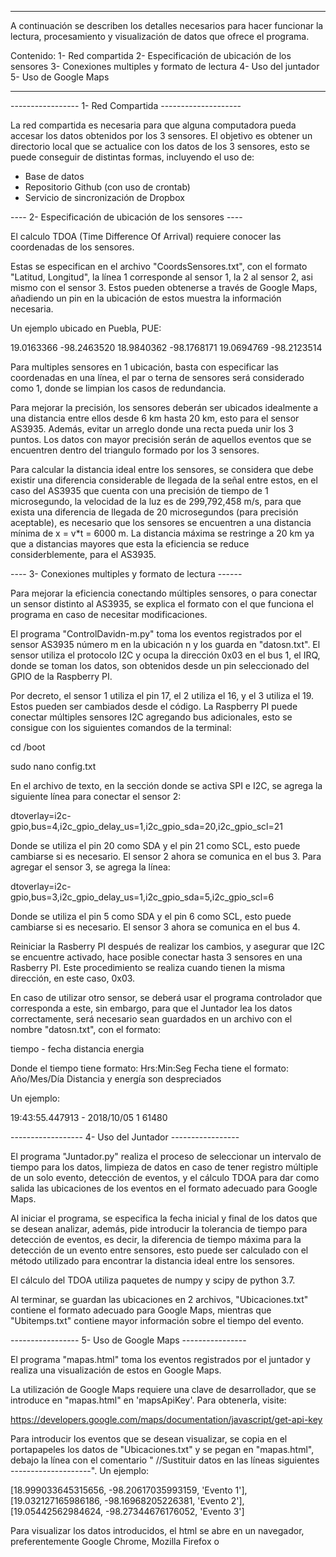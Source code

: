---------------------------------------------------------

A continuación se describen los detalles necesarios
para hacer funcionar la lectura, procesamiento
y visualización de datos que ofrece el programa.

Contenido:
	1- Red compartida
	2- Especificación de ubicación de los sensores
	3- Conexiones multiples y formato de lectura
	4- Uso del juntador
	5- Uso de Google Maps


--------------------------------------------------------


----------------- 1- Red Compartida --------------------

La red compartida es necesaria para que alguna computadora
pueda accesar los datos obtenidos por los 3 sensores. El objetivo
es obtener un directorio local que se actualice con los datos de
los 3 sensores, esto se puede conseguir de distintas formas,
incluyendo el uso de:

- Base de datos
- Repositorio Github (con uso de crontab)
- Servicio de sincronización de Dropbox




---- 2- Especificación de ubicación de los sensores ----

El calculo TDOA (Time Difference Of Arrival) requiere conocer
las coordenadas de los sensores. 

Estas se especifican en el archivo "CoordsSensores.txt", con el
formato "Latitud, Longitud", la línea 1 corresponde al sensor 1,
la 2 al sensor 2, asi mismo con el sensor 3. Estos pueden
obtenerse a través de Google Maps, añadiendo un pin en la ubicación
de estos muestra la información necesaria.

Un ejemplo ubicado en Puebla, PUE:

19.0163366 -98.2463520
18.9840362 -98.1768171
19.0694769 -98.2123514

Para multiples sensores en 1 ubicación, basta con especificar
las coordenadas en una línea, el par o terna de sensores será
considerado como 1, donde se limpian los casos de redundancia.

Para mejorar la precisión, los sensores deberán ser ubicados
idealmente a una distancia entre ellos desde 6 km hasta 20 km,
esto para el sensor AS3935. Además, evitar un arreglo donde una 
recta pueda unir los 3 puntos. Los datos con mayor precisión serán
de aquellos eventos que se encuentren dentro del triangulo formado
por los 3 sensores.

Para calcular la distancia ideal entre los sensores, se considera
que debe existir una diferencia considerable de llegada de la señal
entre estos, en el caso del AS3935 que cuenta con una precisión
de tiempo de 1 microsegundo, la velocidad de la luz es de 
299,792,458 m/s, para que exista una diferencia de llegada de 20
microsegundos (para precisión aceptable), es necesario que los 
sensores se encuentren a una distancia mínima de x = v*t = 6000 m.
La distancia máxima se restringe a 20 km ya que a distancias mayores
que esta la eficiencia se reduce considerblemente, para el AS3935.




---- 3- Conexiones multiples y formato de lectura ------

Para mejorar la eficiencia conectando múltiples sensores, o para 
conectar un sensor distinto al AS3935, se explica el formato con 
el que funciona el programa en caso de necesitar modificaciones.

El programa "ControlDavidn-m.py" toma los eventos registrados por
el sensor AS3935 número m en la ubicación n y los guarda en 
"datosn.txt". El sensor utiliza el protocolo I2C y ocupa la 
dirección 0x03 en el bus 1, el IRQ, donde se toman los datos, son
obtenidos desde un pin seleccionado del GPIO de la Raspberry PI.

Por decreto, el sensor 1 utiliza el pin 17, el 2 utiliza el 16,
y el 3 utiliza el 19. Estos pueden ser cambiados desde el código.
La Raspberry PI puede conectar múltiples sensores I2C agregando
bus adicionales, esto se consigue con los siguientes comandos
de la terminal:

cd /boot

sudo nano config.txt

En el archivo de texto, en la sección donde se activa SPI e I2C,
se agrega la siguiente línea para conectar el sensor 2:

dtoverlay=i2c-gpio,bus=4,i2c_gpio_delay_us=1,i2c_gpio_sda=20,i2c_gpio_scl=21

Donde se utiliza el pin 20 como SDA y el pin 21 como SCL, esto
puede cambiarse si es necesario. El sensor 2 ahora se comunica en
el bus 3. Para agregar el sensor 3, se agrega la línea:

dtoverlay=i2c-gpio,bus=3,i2c_gpio_delay_us=1,i2c_gpio_sda=5,i2c_gpio_scl=6

Donde se utiliza el pin 5 como SDA y el pin 6 como SCL, esto
puede cambiarse si es necesario. El sensor 3 ahora se comunica en
el bus 4.

Reiniciar la Rasberry PI después de realizar los cambios, y asegurar
que I2C se encuentre activado, hace posible conectar hasta 3 sensores
en una Rasberry PI. Este procedimiento se realiza cuando tienen la
misma dirección, en este caso, 0x03.

En caso de utilizar otro sensor, se deberá usar el programa
controlador que corresponda a este, sin embargo, para que el Juntador
lea los datos correctamente, será necesario sean guardados en un
archivo con el nombre "datosn.txt", con el formato:

tiempo - fecha distancia energia

Donde el tiempo tiene formato: Hrs:Min:Seg
Fecha tiene el formato: Año/Mes/Día
Distancia y energía son despreciados

Un ejemplo:

19:43:55.447913 - 2018/10/05 1 61480




------------------ 4- Uso del Juntador -----------------

El programa "Juntador.py" realiza el proceso de seleccionar un 
intervalo de tiempo para los datos, limpieza de datos en caso 
de tener registro múltiple de un solo evento, detección de 
eventos, y el cálculo TDOA para dar como salida las ubicaciones 
de los eventos en el formato adecuado para Google Maps. 

Al iniciar el programa, se especifica la fecha inicial y final
de los datos que se desean analizar, además, pide introducir
la tolerancia de tiempo para detección de eventos, es decir, la
diferencia de tiempo máxima para la detección de un evento entre
sensores, esto puede ser calculado con el método utilizado para
encontrar la distancia ideal entre los sensores.

El cálculo del TDOA utiliza paquetes de numpy y scipy de python 3.7.

Al terminar, se guardan las ubicaciones en 2 archivos,
"Ubicaciones.txt" contiene el formato adecuado para Google Maps,
mientras que "Ubitemps.txt" contiene mayor información sobre
el tiempo del evento.




----------------- 5- Uso de Google Maps ----------------

El programa "mapas.html" toma los eventos registrados por el
juntador y realiza una visualización de estos en Google Maps.

La utilización de Google Maps requiere una clave de desarrollador,
que se introduce en "mapas.html" en 'mapsApiKey'. Para obtenerla,
visite:

https://developers.google.com/maps/documentation/javascript/get-api-key

Para introducir los eventos que se desean visualizar, se copia
en el portapapeles los datos de "Ubicaciones.txt" y se pegan
en "mapas.html", debajo la línea con el comentario " //Sustituir 
datos en las líneas siguientes --------------------". Un ejemplo:

[18.999033645315656, -98.20617035993159, 'Evento 1'],
[19.032127165986186, -98.16968205226381, 'Evento 2'],
[19.05442562984624, -98.27344676176052, 'Evento 3']

Para visualizar los datos introducidos, el html se abre en un
navegador, preferentemente Google Chrome, Mozilla Firefox o
